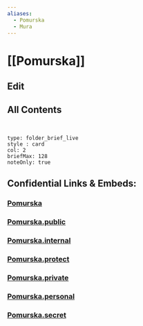 ```yaml
---
aliases:
  - Pomurska
  - Mura
---
```

# [[Pomurska]] 

## Edit

## All Contents

```folderv
```

```folderv
```

```ccard
type: folder_brief_live
style : card
col: 2
briefMax: 128
noteOnly: true
```


## Confidential Links & Embeds: 

### [Pomurska](/_Standards/Earth/Continent/Europe/Europe~Central/Slovenia/Regions~Slovenia/Pomurska.md) 

### [Pomurska.public](/_public/Earth/Continent/Europe/Europe~Central/Slovenia/Regions~Slovenia/Pomurska.public.md) 

### [Pomurska.internal](/_internal/Earth/Continent/Europe/Europe~Central/Slovenia/Regions~Slovenia/Pomurska.internal.md) 

### [Pomurska.protect](/_protect/Earth/Continent/Europe/Europe~Central/Slovenia/Regions~Slovenia/Pomurska.protect.md) 

### [Pomurska.private](/_private/Earth/Continent/Europe/Europe~Central/Slovenia/Regions~Slovenia/Pomurska.private.md) 

### [Pomurska.personal](/_personal/Earth/Continent/Europe/Europe~Central/Slovenia/Regions~Slovenia/Pomurska.personal.md) 

### [Pomurska.secret](/_secret/Earth/Continent/Europe/Europe~Central/Slovenia/Regions~Slovenia/Pomurska.secret.md)

